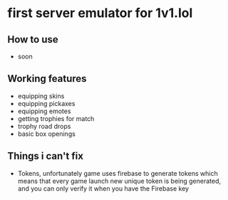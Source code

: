 # first server emulator for 1v1.lol
## How to use
 - soon
## Working features
 - equipping skins
 - equipping pickaxes
 - equipping emotes
 - getting trophies for match
 - trophy road drops
 - basic box openings

## Things i can't fix
 - Tokens, unfortunately game uses firebase to generate tokens which means that every game launch new unique token is being generated, and you can only verify it when you have the Firebase key
